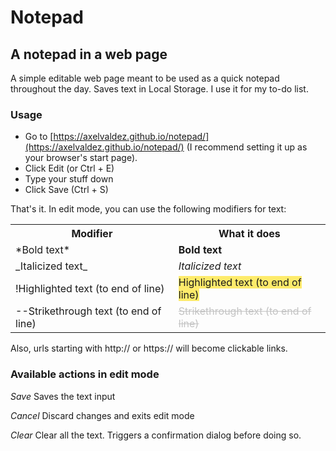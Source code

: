 # Notepad
A notepad in a web page
---

A simple editable web page meant to be used as a quick notepad throughout the day. Saves text in Local Storage. I use it for my to-do list.

### Usage
* Go to [https://axelvaldez.github.io/notepad/](https://axelvaldez.github.io/notepad/) (I recommend setting it up as your browser's start page).
* Click Edit (or Ctrl + E)
* Type your stuff down
* Click Save (Ctrl + S)

That's it. In edit mode, you can use the following modifiers for text:

<table>
    <tr>
        <th>Modifier</th>
        <th>What it does</th>
    </tr>
    <tr>
        <td>&ast;Bold text&ast;</td>
        <td><strong>Bold text</strong></td>
    </tr>
    <tr>
        <td>&#95;Italicized text&#95;</td>
        <td><em>Italicized text</em></td>
    </tr>
    <tr>
        <td>!Highlighted text (to end of line)</td>
        <td><span style="background: #FEEB6B">Highlighted text (to end of line)</span></td>
    </tr>
    <tr>
        <td>--Strikethrough text (to end of line)</td>
        <td><span style="opacity: .25; text-decoration: line-through;">Strikethrough text (to end of line)</span></td>
    </tr>
</table>

Also, urls starting with http:// or https:// will become clickable links.

### Available actions in edit mode

*Save*
Saves the text input

*Cancel*
Discard changes and exits edit mode

*Clear*
Clear all the text. Triggers a confirmation dialog before doing so.